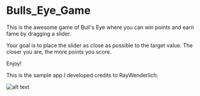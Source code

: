 # Bulls_Eye_Game

This is the awesome game of Bull's Eye where you can win points and earn fame by dragging a slider.

Your goal is to place the slider as close as possible to the target value. The closer you are, the more points you score.

Enjoy!

This is the sample app I developed credits to RayWenderlich.


![alt text](http://url/to/img.png)
